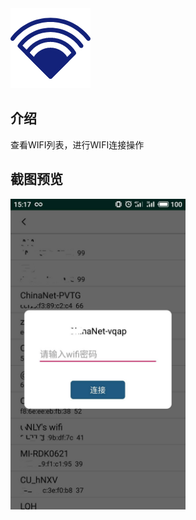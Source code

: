 <img src="/screen_shot/icon.png">

## 介绍

查看WIFI列表，进行WIFI连接操作



## 截图预览
 <img src="/screen_shot/2.jpg" width="280" alt="信息"/>

